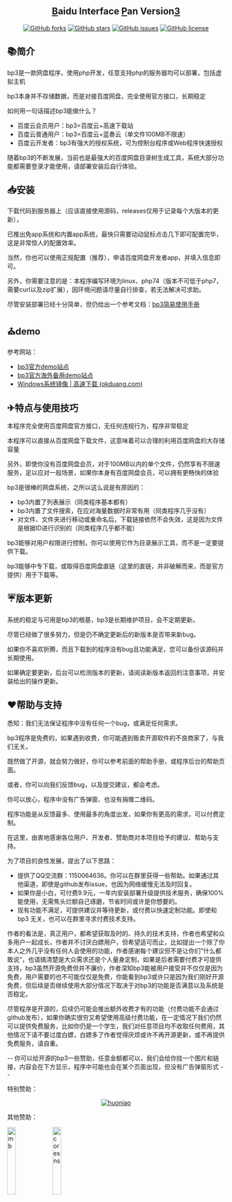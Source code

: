 ﻿<h2 align="center"><a href="#">B</a>aidu Interface <a href="#">P</a>an Version<a href="#">3</a></h2>

<p align="center"><a href="https://github.com/zhufenghua1998/bp3/network"><img alt="GitHub forks" src="https://img.shields.io/github/forks/zhufenghua1998/bp3"></a> <a href="https://github.com/zhufenghua1998/bp3/stargazers"><img alt="GitHub stars" src="https://img.shields.io/github/stars/zhufenghua1998/bp3"></a> <a href="https://github.com/zhufenghua1998/bp3/issues"><img alt="GitHub issues" src="https://img.shields.io/github/issues/zhufenghua1998/bp3"></a> <a href="https://github.com/zhufenghua1998/bp3/blob/main/LICENSE"><img alt="GitHub license" src="https://img.shields.io/github/license/zhufenghua1998/bp3"></a></p>

## 📚简介

bp3是一款网盘程序，使用php开发，任意支持php的服务器均可以部署，包括虚拟主机

bp3本身并不存储数据，而是对接百度网盘，完全使用官方接口，长期稳定

如何用一句话描述bp3能做什么？

- 百度云会员用户：bp3=百度云+高速下载站
- 百度云普通用户：bp3=百度云+蓝奏云（单文件100MB不限速）
- 百度云开发者：bp3有强大的授权系统，可为控制台程序或Web程序快速授权

随着bp3的不断发展，当前也是最强大的百度网盘目录树生成工具，系统大部分功能都需要登录才能使用，请部署安装后自行体验。

## 📥安装
下载代码到服务器上（应该直接使用源码，releases仅用于记录每个大版本的更新），

已推出免app系统和内置app系统，最快只需要动动鼠标点击几下即可配置完毕，这是非常惊人的配置效率。

当然，你也可以使用正规配置（推荐），申请百度网盘开发者app，并填入信息即可。

另外，你需要注意的是：本程序编写环境为linux、php74（版本不可低于php7，需要curl以及zip扩展），因环境问题请尽量自行排查，若无法解决可求助。

尽管安装部署已经十分简单，但仍给出一个参考文档：[bp3简易使用手册](https://www.52dixiaowo.com/post-3261.html)

## ⛪demo
参考网站：

- <a href="https://bp3.52dixiaowo.com" target="_blank">bp3官方demo站点</a>
- [bp3官方海外备用demo站点 ](http://bp3.rbusoft.com/)
- [Windows系统镜像 | 高速下载 (okduang.com)](http://pan.okduang.com/)

## ✈特点与使用技巧

本程序完全使用百度网盘官方接口，无任何违规行为，程序非常稳定

本程序可以直接从百度网盘下载文件，这意味着可以合理的利用百度网盘的大存储容量

另外，即使你没有百度网盘会员，对于100MB以内的单个文件，仍然享有不限速服务，足以应对一般场景，如果你本身有百度网盘会员，可以拥有更畅快的体验

bp3是很棒的网盘系统，之所以这么说是有原因的：

- bp3内置了列表展示（同类程序基本都有）
- bp3内置了文件搜索，在应对海量数据时非常有用（同类程序几乎没有）
- 对文件、文件夹进行移动或重命名后，下载链接依然不会失效，这是因为文件是根据ID进行识别的（同类程序几乎都不能）

bp3能够对用户权限进行控制，你可以使用它作为目录展示工具，而不是一定要提供下载。

bp3能够中专下载，或取得百度网盘直链（这里的直链，并非破解而来，而是官方提供）用于下载等。

## ☔版本更新

系统的稳定与可用是bp3的根基，bp3是长期维护项目，会不定期更新。

尽管已经做了很多努力，但是仍不确定更新后的新版本是否带来新bug。

如果你不喜欢折腾，而且下载到的程序没有bug且功能满足，您可以备份该源码并长期使用。

如果确定要更新，后台可以检测版本的更新，请阅读新版本返回的注意事项，并安装给出的操作更新。

## ❤帮助与支持

悉知：我们无法保证程序中没有任何一个bug，或满足任何需求。

bp3程序是免费的，如果遇到收费，你可能遇到贩卖开源软件的不良商家了，与我们无关。

既然做了开源，就会努力做好，你可以参考前面的帮助手册，或程序后台的帮助页面。

或者，你可以向我们反馈bug，以及提交建议，都会考虑。

你可以放心，程序中没有广告弹窗、也没有捐赠二维码。

程序功能是从反馈最多、使用最多的角度出发，如果你有更高的需求，可以付费定制。

在这里，由衷地感谢各位用户、开发者、赞助商对本项目给予的建议、帮助与支持。

为了项目的良性发展，提出了以下思路：
- 提供了QQ交流群：1150064636。你可以在群里获得一些帮助。如果通过其他渠道，即使是github发布issue，也因为网络缓慢无法及时回复。
- 如果你是小白，可付费9.9元，一年内安装部署升级提供技术服务，确保100%能使用，无需焦头烂额自己琢磨，节省时间或许是你想要的。
- 现有功能不满足，可提供建议并等待更新，或付费以快速定制功能。即使和 bp3 无关，也可以在群里寻求付费技术支持。

作者的看法是，真正用户，都希望获取及时的、持久的技术支持，作者也希望和众多用户一起成长，作者并不讨厌白嫖用户，但希望适可而止，比如提出一个除了你本人之外几乎没有任何人会使用的功能，作者感谢每个建议但不是让你们”什么都敢说“，也请搞清楚是大众需求还是个人量身定制，如果是后者需要付费才可提供支持，bp3虽然开源免费但并不廉价，作者深知bp3能被用户接受并不仅仅是因为免费，用户需要的也不可能仅仅是免费，你能看到bp3或许只是因为我们刚好开源免费，但后续是否继续使用大部分情况下取决于对bp3的功能是否满意以及系统是否稳定。

尽管程序是开源的，后续仍可能会推出额外收费才有的功能（付费功能不会通过github发布），如果你确实很穷又希望使用高级付费功能，在一定情况下我们仍然可以提供免费服务，比如你仍是一个学生，我们对任意项目均不收取任何费用，其他情况下请不要过度白嫖，白嫖多了作者觉得厌烦或许不再开源更新，或不再提供免费服务，请自重。

-- 你可以给开源的bp3一些赞助，任意金额都可以，我们会给你挂一个图片和链接，内容会在下方显示，程序中可能也会在某个页面出现，但没有广告弹窗形式 --

特别赞助：

<div align="center"><a href="https://www.kumanyun.com/"><img alt="huoniao" src="https://user-images.githubusercontent.com/66166878/155361171-be2a7b63-b065-4257-807c-a54a98e6c069.png"></a></div>

其他赞助：

<div><a href="http://a.big2035.com"><img width="20%" alt="mb" src="https://user-images.githubusercontent.com/66166878/155515884-4a8036a1-05d4-43e3-a821-95dcf3ba0978.jpg"></a> <a href="https://coresns.com/"><img width="20%" alt="coresns" src="https://user-images.githubusercontent.com/66166878/175356167-bc9d1b9b-b8be-435f-a49a-60fe222c3eb8.jpg" alt=""></a></div>

